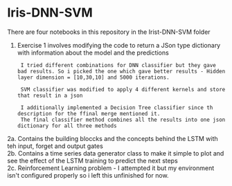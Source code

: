 # Iris-DNN-SVM

There are four notebooks in this repository in the Irist-DNN-SVM folder

1. Exercise 1 involves modifying the code to return a JSon type dictionary with information about the model and the predictions

        I tried different combinations for DNN classifier but they gave bad results. So i picked the one which gave better results - Hidden layer dimension = [10,30,10] and 5000 iterations.  

        SVM classifier was modified to apply 4 different kernels and store that result in a json   

        I additionally implemented a Decision Tree classifier since th description for the ffinal merge mentioned it.  
        The final classifier method combines all the results into one json dictionary for all three methods

2a. Contains the building bloccks and the concepts behind the LSTM with teh input, forget and output gates  
2b. Contains a time series data generator class to make it simple to plot and see the effect of the LSTM training to predict the next steps  
2c. Reinforcement Learning problem - I attempted it but my environment isn't configured properly so i left this unfinished for now.



